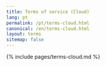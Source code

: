 ```yaml
---
title: Terms of service (Cloud) 
lang: pt
permalink: /pt/terms-cloud.html
canonical: /en/terms-cloud.html
layout: terms
sitemap: false
---
```


{% include pages/terms-cloud.md %}

